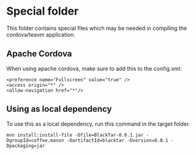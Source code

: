 # Special folder
This folder contains special files which may be needed in compiling the cordova/teavm application.

## Apache Cordova

When using apache cordova, make sure to add this to the config.xml:  

``` 
<preference name="Fullscreen" value="true" />
<access origin="*" />
<allow-navigation href="*"/>
```

## Using as local dependency

To use this as a local dependency, run this command in the target folder.

```
mvn install:install-file -Dfile=BlackTar-0.0.1.jar -DgroupId=coffee.mason -DartifactId=blacktar -Dversion=0.0.1 -Dpackaging=jar
```
